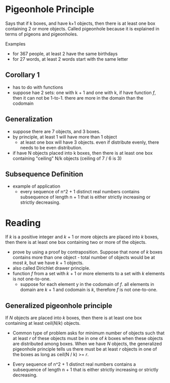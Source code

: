 # Pigeonhole Principle

Says that if k boxes, and have k+1 objects, then there is at least one box containing 2 or more objects. Called pigeonhole because it is explained in terms of pigeons and pigeonholes.

Examples
- for 367 people, at least 2 have the same birthdays
- for 27 words, at least 2 words start with the same letter

## Corollary 1
- has to do with functions
- suppose hae 2 sets: one with k + 1 and one with k, if have function _f_, then it can not be 1-to-1. there are more in the domain than the codomain

## Generalization
- suppose there are 7 objects, and 3 boxes.
- by principle, at least 1 will have more than 1 object
  - at least one box will have 3 objects. even if distribute evenly, there needs to be even distribution.
- if have N objects placed into k boxes, then there is at least one box containing "ceiling" N/k objects (ceiling of 7 / 6 is 3)

## Subsequence Definition
- example of application
  - every sequence of n^2 + 1 distinct real numbers contains subsequence of length n + 1 that is either strictly increasing or strictly decreasing.

# Reading

If _k_ is a positive integer and _k_ + 1 or more objects are placed into _k_ boxes, then there is at least one box containing two or more of the objects.

- prove by using a proof by contraposition. Suppose that none of _k_ boxes contains more than one object - total number of objects would be at most _k_, but we have _k_ + 1 objects.
- also called Dirichlet drawer principle.
- function _f_ from a set with _k_ + 1 or more elements to a set with _k_ elements is not one-to-one.
  - suppose for each element y in the codomain of _f_. all elements in domain are _k_ + 1 and codomain is _k_, therefore _f_ is not one-to-one.

## Generalized pigeonhole principle

If _N_ objects are placed into _k_ boxes, then there is at least one box containing at least ceil(_N_/_k_) objects.

- Common type of problem asks for minimum number of objects such that at least _r_ of these objects must be in one of _k_ boxes when these objects are distributed among boxes. When we have _N_ objects, the generalized pigeonhole principle tells us there must be at least _r_ objects in one of the boxes as long as ceil(N / k) >= _r_.

- Every sequence of n^2 + 1 distinct real numbers contains a subsequence of length n + 1 that is either strictly increasing or strictly decreasing.

